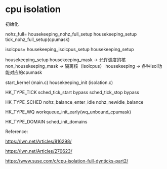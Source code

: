 # cpu isolation

初始化

nohz_full=
	housekeeping_nohz_full_setup
		housekeeping_setup
			tick_nohz_full_setup(cpumask)

isolcpus=
	housekeeping_isolcpus_setup
		housekeeping_setup

housekeeping_setup
	housekeeping_mask -> 允许调度的核
	non_housekeeping_mask -> 隔离核（isolcpus）
	housekeeping -> 各种isol功能对应的cpumask

start_kernel			(main.c)
	housekeeping_init	(isolation.c)


HK_TYPE_TICK
sched_tick_start bypass
sched_tick_stop bypass

HK_TYPE_SCHED
nohz_balance_enter_idle
nohz_newidle_balance

HK_TYPE_WQ
workqueue_init_early(wq_unbound_cpumask)

HK_TYPE_DOMAIN
sched_init_domains

Reference:

https://lwn.net/Articles/816298/

https://lwn.net/Articles/270623/

https://www.suse.com/c/cpu-isolation-full-dynticks-part2/